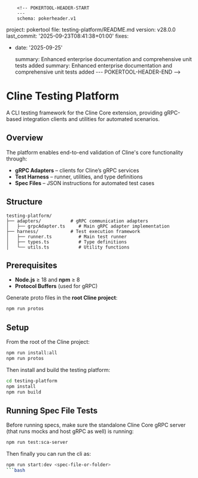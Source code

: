         <!-- POKERTOOL-HEADER-START
        ---
        schema: pokerheader.v1
project: pokertool
file: testing-platform/README.md
version: v28.0.0
last_commit: '2025-09-23T08:41:38+01:00'
fixes:

- date: '2025-09-25'

  summary: Enhanced enterprise documentation and comprehensive unit tests added
  summary: Enhanced enterprise documentation and comprehensive unit tests added
        ---
        POKERTOOL-HEADER-END -->
# Cline Testing Platform

A CLI testing framework for the Cline Core extension, providing gRPC-based integration clients and utilities for automated scenarios.

## Overview

The platform enables end-to-end validation of Cline's core functionality through:

- **gRPC Adapters** – clients for Cline’s gRPC services  
- **Test Harness** – runner, utilities, and type definitions  
- **Spec Files** – JSON instructions for automated test cases  

## Structure

```
testing-platform/
├── adapters/           # gRPC communication adapters
│   ├── grpcAdapter.ts     # Main gRPC adapter implementation
├── harness/            # Test execution framework
│   ├── runner.ts          # Main test runner
│   ├── types.ts           # Type definitions
│   └── utils.ts           # Utility functions
```

## Prerequisites

- **Node.js** ≥ 18 and **npm** ≥ 8  
- **Protocol Buffers** (used for gRPC)  

Generate proto files in the **root Cline project**:

```bash
npm run protos
```

## Setup

From the root of the Cline project:

```bash
npm run install:all
npm run protos
```

Then install and build the testing platform:

```bash
cd testing-platform
npm install
npm run build
```

## Running Spec File Tests

Before running specs, make sure the standalone Cline Core gRPC server (that runs mocks and host gRPC as well) is running:

```bash
npm run test:sca-server
```

Then finally you can run the cli as:

```bash
npm run start:dev <spec-file-or-folder>
```bash
